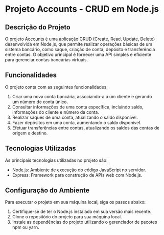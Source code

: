# Projeto Accounts - CRUD em Node.js

## Descrição do Projeto

O projeto Accounts é uma aplicação CRUD (Create, Read, Update, Delete) desenvolvida em Node.js, que permite realizar operações básicas de um sistema bancário, como saque, criação de conta, depósito e transferência entre contas. O objetivo principal é fornecer uma API simples e eficiente para gerenciar contas bancárias virtuais.

## Funcionalidades

O projeto conta com as seguintes funcionalidades:

1. Criar uma nova conta bancária, associando-a a um cliente e gerando um número de conta único.
2. Consultar informações de uma conta específica, incluindo saldo, informações do cliente e número da conta.
3. Realizar saques de uma conta, atualizando o saldo disponível.
4. Fazer depósitos em uma conta, aumentando o saldo disponível.
5. Efetuar transferências entre contas, atualizando os saldos das contas de origem e destino.

## Tecnologias Utilizadas

As principais tecnologias utilizadas no projeto são:

- Node.js: Ambiente de execução do código JavaScript no servidor.
- Express: Framework para construção de APIs web com Node.js.


## Configuração do Ambiente

Para executar o projeto em sua máquina local, siga os passos abaixo:

1. Certifique-se de ter o Node.js instalado em sua versão mais recente.
2. Clone o repositório do projeto para sua máquina local.
3. Instale as dependências do projeto utilizando o gerenciador de pacotes npm ou yarn.

